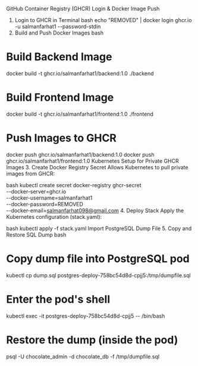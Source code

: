 GitHub Container Registry (GHCR) Login & Docker Image Push
1. Login to GHCR in Terminal
bash
echo "REMOVED" | docker login ghcr.io -u salmanfarhat1 --password-stdin
2. Build and Push Docker Images
bash
# Build Backend Image
docker build -t ghcr.io/salmanfarhat1/backend:1.0 ./backend

# Build Frontend Image
docker build -t ghcr.io/salmanfarhat1/frontend:1.0 ./frontend

# Push Images to GHCR
docker push ghcr.io/salmanfarhat1/backend:1.0
docker push ghcr.io/salmanfarhat1/frontend:1.0
Kubernetes Setup for Private GHCR Images
3. Create Docker Registry Secret
Allows Kubernetes to pull private images from GHCR:

bash
kubectl create secret docker-registry ghcr-secret \
  --docker-server=ghcr.io \
  --docker-username=salmanfarhat1 \
  --docker-password=REMOVED \
  --docker-email=salmanfarhat098@gmail.com
4. Deploy Stack
Apply the Kubernetes configuration (stack.yaml):

bash
kubectl apply -f stack.yaml
Import PostgreSQL Dump File
5. Copy and Restore SQL Dump
bash
# Copy dump file into PostgreSQL pod
kubectl cp dump.sql postgres-deploy-758bc54d8d-cpjj5:/tmp/dumpfile.sql

# Enter the pod's shell
kubectl exec -it postgres-deploy-758bc54d8d-cpjj5 -- /bin/bash

# Restore the dump (inside the pod)
psql -U chocolate_admin -d chocolate_db -f /tmp/dumpfile.sql
